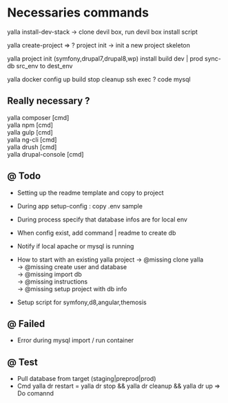 # Necessaries commands

yalla install-dev-stack -> clone devil box, run devil box install script

yalla create-project => ? project init -> init a new project skeleton

yalla project init (symfony,drupal7,drupal8,wp)
              install
              build dev | prod
              sync-db src_env to dest_env


yalla docker config
             up
             build
             stop
             cleanup
             ssh
             exec
             ? code
             mysql


Really necessary ?
------------
yalla composer [cmd]   
yalla npm [cmd]    
yalla gulp [cmd]   
yalla ng-cli [cmd]    
yalla drush [cmd]   
yalla drupal-console [cmd]      


## @ Todo

* Setting up the readme template and copy to project
* During app setup-config : copy .env sample
* During process specify that database infos are for local env
* When config exist, add command | readme to create db
* Notify if local apache or mysql is running
* How to start with an existing yalla project
  -> @missing clone yalla   
  -> @missing create user and database   
  -> @missing import db   
  -> @missing instructions    
  -> @missing setup project with db info   

* Setup script for symfony,d8,angular,themosis


## @ Failed
* Error during mysql import / run container

## @ Test

* Pull database from target (staging|preprod|prod)
* Cmd yalla dr restart = yalla dr stop && yalla dr cleanup && yalla dr up   => Do comannd  
